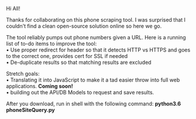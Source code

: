 Hi All!

Thanks for collaborating on this phone scraping tool. I was surprised that I couldn't find a clean open-source solution online so here we go.
<br>

The tool reliably pumps out phone numbers given a URL. Here is a running list of to-do items to improve the tool:
<br>
• Use proper redirect for header so that it detects HTTP vs HTTPS and goes to the correct one, provides cert for SSL if needed <br>
• De-duplicate results so that matching results are excluded <br>

Stretch goals: <br>
• Translating it into JavaScript to make it a tad easier throw into full web applications. <strong>Coming soon!</strong><br>
• building out the API/DB Models to request and save results. <br>

After you download, run in shell with the following command: <strong>python3.6 phoneSiteQuery.py</strong>

